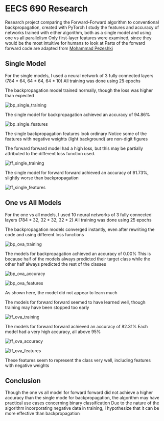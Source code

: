 # EECS 690 Research
Research project comparing the Forward-Forward algorithm to conventional backpropagation, created with PyTorch
I study the features and accuracy of networks trained with either algorithm, both as a single model and using one vs all parallelism
Only first-layer features were examined, since they would be the most intuitive for humans to look at
Parts of the forward forward code are adapted from [Mohammad Pezeshki](https://github.com/mohammadpz/pytorch_forward_forward)

## Single Model

For the single models, I used a neural network of 3 fully connected layers (784 * 64, 64 * 64, 64 * 10)
All training was done using 25 epochs

The backpropagation model trained normally, though the loss was higher than expected

![bp_single_training](./images/bp_single_training.PNG)

The single model for backpropagation achieved an accuracy of 94.86%

![bp_single_features](./images/bp_single_features.PNG)

The single backpropagation features look ordinary
Notice some of the features with negative weights (light background) are non-digit figures

The forward forward model had a high loss, but this may be partially attributed to the different loss function used.

![ff_single_training](./images/ff_single_training.PNG)

The single model for forward forward achieved an accuracy of 91.73%, slightly worse than backpropagation

![ff_single_features](./images/ff_single_features.PNG)

## One vs All Models

For the one vs all models, I used 10 neural networks of 3 fully connected layers (784 * 32, 32 * 32, 32 * 2)
All training was done using 25 epochs

The backpropagation models converged instantly, even after rewriting the code and using different loss functions

![bp_ova_training](./images/bp_ova_training.PNG)

The models for backpropagation achieved an accuracy of 0.00%
This is because half of the models always predicted their target class while the other half always predicted the rest of the classes

![bp_ova_accuracy](./images/bp_ova_accuracy.PNG)

![bp_ova_features](./images/bp_ova_features.PNG)

As shown here, the model did not appear to learn much

The models for forward forward seemed to have learned well, though training may have been stopped too early

![ff_ova_training](./images/ff_ova_training.PNG)

The models for forward forward achieved an accuracy of 82.31%
Each model had a very high accuracy, all above 95%

![ff_ova_accuracy](./images/ff_ova_accuracy.PNG)

![ff_ova_features](./images/ff_ova_features.PNG)

These features seem to represent the class very well, including features with negative weights

## Conclusion
Though the one vs all model for forward forward did not achieve a higher accuracy than the single mode for backpropagation, the algorithm may have practical use cases concerning binary classification
Due to the nature of the algorithm incorporating negative data in training, I hypothesize that it can be more effective than backpropagation
